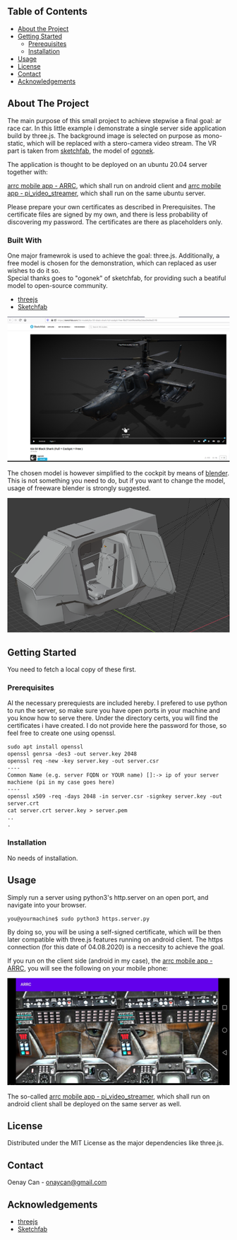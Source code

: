 <!-- TABLE OF CONTENTS -->
## Table of Contents

* [About the Project](#about-the-project)
* [Getting Started](#getting-started)
  * [Prerequisites](#prerequisites)
  * [Installation](#installation)
* [Usage](#usage)
* [License](#license)
* [Contact](#contact)
* [Acknowledgements](#acknowledgements)

<!-- ABOUT THE PROJECT -->
## About The Project

The main purpose of this small project to achieve stepwise a final goal: ar race car. 
In this little example i demonstrate a single server side application build by three.js.
The background image is selected on purpose as mono-static, which will be replaced with a stero-camera video stream. 
The VR part is taken from [sketchfab](sketchfab.com), the model of [ogonek](https://sketchfab.com/3d-models/ka-50-black-shark-full-cockpit-free-f8d37afc49fc4e9fac2aba54e9ed51f8).

The application is thought to be deployed on an ubuntu 20.04 server together with:

[arrc mobile app - ARRC](https://github.com/onaycan/ARRC), which shall run on android client 
and 
[arrc mobile app - pi_video_streamer](https://github.com/onaycan/pi_video_streamer), which shall run on the same ubuntu server. 

Please prepare your own certificates as described in Prerequisites. The certificate files are signed by my own, and there is less probability of discovering my password. 
The certificates are there as placeholders only. 

### Built With
One major framewrok is used to achieve the goal: three.js. 
Additionally, a free model is chosen for the demonstration, which can replaced as user wishes to do it so.  
Special thanks goes to "ogonek" of sketchfab, for providing such a beatiful model to open-source community. 

* [threejs](https://threejs.org/)
* [Sketchfab](https://sketchfab.com/3d-models/ka-50-black-shark-full-cockpit-free-f8d37afc49fc4e9fac2aba54e9ed51f8)

![Image 1](./readme_pics/model_of_ogonek_sketchfab.png?raw=true "Model Chosen")

The chosen model is however simplified to the cockpit by means of [blender](https://www.blender.org/).
This is not something you need to do, but if you want to change the model, usage of freeware blender is strongly suggested.

![Image 2](./readme_pics/reduced_model.png?raw=true "Reduced Model")

<!-- GETTING STARTED -->
## Getting Started

You need to fetch a local copy of these first.

### Prerequisites

Al the necessary prerequiests are included hereby. 
I prefered to use python to run the server, so make sure you have open ports in your machine and you know how to serve there. 
Under the directory certs, you will find the certificates i have created. I do not provide here the password for those, so feel free to create one using openssl. 

```shell
sudo apt install openssl
openssl genrsa -des3 -out server.key 2048
openssl req -new -key server.key -out server.csr
----
Common Name (e.g. server FQDN or YOUR name) []:-> ip of your server machiene (pi in my case goes here)
----
openssl x509 -req -days 2048 -in server.csr -signkey server.key -out server.crt
cat server.crt server.key > server.pem
..
.
```

### Installation

No needs of installation. 

<!-- USAGE EXAMPLES -->
## Usage
Simply run a server using python3's http.server on an open port, and navigate into your browser. 

```shell
you@yourmachine$ sudo python3 https.server.py
```

By doing so, you will be using a self-signed certificate, which will be then later compatible with three.js features running on android client. 
The https connection (for this date of 04.08.2020) is a neccesity to achieve the goal. 

If you run on the client side (android in my case), the [arrc mobile app - ARRC](https://github.com/onaycan/ARRC), you will see the following on your mobile phone: 

![Image 3](./readme_pics/client_view.png?raw=true "Client View")

The so-called [arrc mobile app - pi_video_streamer](https://github.com/onaycan/pi_video_streamer), which shall run on android client  shall be deployed on the same server as well. 
<!-- LICENSE -->
## License

Distributed under the MIT License as the major dependencies like three.js. 

<!-- CONTACT -->
## Contact

Oenay Can - onaycan@gmail.com

<!-- ACKNOWLEDGEMENTS -->
## Acknowledgements
* [threejs](https://threejs.org/)
* [Sketchfab](https://sketchfab.com/3d-models/cockpit-model-vr-33acf5be400740aa85d7738871231962)